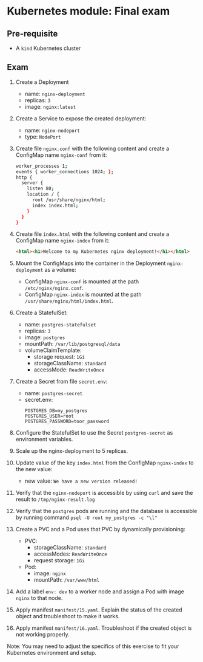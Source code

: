 # Kubernetes module: Final exam

## Pre-requisite
- A `kind` Kubernetes cluster

## Exam
1. Create a Deployment
    - name: `nginx-deployment`
    - replicas: `3`
    - image: `nginx:latest`

2. Create a Service to expose the created deployment:
    - name: `nginx-nodeport`
    - type: `NodePort`

3. Create file `nginx.conf` with the following content and create a ConfigMap name `nginx-conf` from it:
    ```bash
    worker_processes 1;
    events { worker_connections 1024; };
    http {
      server { 
        listen 80; 
        location / { 
          root /usr/share/nginx/html; 
          index index.html; 
        }
      }
    }
    ```

4. Create file `index.html` with the following content and create a ConfigMap name `nginx-index` from it:
    ```html
    <html><h1>Welcome to my Kubernetes nginx deployment!</h1></html>
    ```

5. Mount the ConfigMaps into the container in the Deployment `nginx-deployment` as a volume:
    - ConfigMap `nginx-conf` is mounted at the path `/etc/nginx/nginx.conf`.
    - ConfigMap `nginx-index` is mounted at the path `/usr/share/nginx/html/index.html`.

6. Create a StatefulSet:
    - name: `postgres-statefulset`
    - replicas: `3`
    - image: `postgres`
    - mountPath: `/var/lib/postgresql/data`
    - volumeClaimTemplate:
      - storage request: `1Gi`
      - storageClassName: `standard`
      - accessMode: `ReadWriteOnce`

7.  Create a Secret from file `secret.env`:
    - name: `postgres-secret`
    - secret.env:
      ```
      POSTGRES_DB=my_postgres
      POSTGRES_USER=root
      POSTGRES_PASSWORD=toor_password
      ```

8.  Configure the StatefulSet to use the Secret `postgres-secret` as environment variables.

9.  Scale up the nginx-deployment to 5 replicas.

10. Update value of the key `index.html` from the ConfigMap `nginx-index` to the new value:
    - new value: `We have a new version released!`

11. Verify that the `nginx-nodeport` is accessible by using `curl` and save the result to `/tmp/nginx-result.log`

12. Verify that the `postgres` pods are running and the database is accessible by running command `psql -U root my_postgres -c "\l"`

13. Create a PVC and a Pod uses that PVC by dynamically provisioning:
    - PVC:
      - storageClassName: `standard`
      - accessModes: `ReadWriteOnce`
      - request storage: `1Gi`
    - Pod:
      - image: `nginx`
      - mountPath: `/var/www/html`

14. Add a label `env: dev` to a worker node and assign a Pod with image `nginx` to that node.

15. Apply manifest `manifest/15.yaml`. Explain the status of the created object and troubleshoot to make it works.
    
16. Apply manifest `manifest/16.yaml`. Troubleshoot if the created object is not working properly.

Note: You may need to adjust the specifics of this exercise to fit your Kubernetes environment and setup.